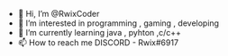 - 👋 Hi, I’m @RwixCoder
- 👀 I’m interested in programming , gaming , developing
- 🌱 I’m currently learning java , pyhton ,c/c++
- 📫 How to reach me DISCORD - Rwix#6917

<!---
RwixCoder/RwixCoder is a ✨ special ✨ repository because its `README.md` (this file) appears on your GitHub profile.
You can click the Preview link to take a look at your changes.
--->
